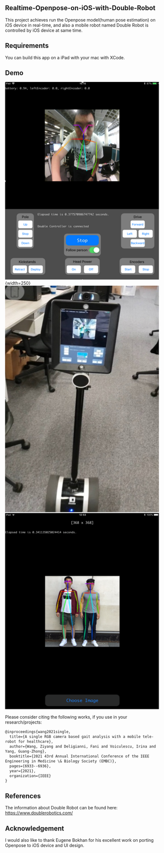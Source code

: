 ## Realtime-Openpose-on-iOS-with-Double-Robot

This project achieves run the Openpose model(human pose estimation) on iOS device in real-time, and also a mobile robot named Double Robot is controlled by iOS device at same time.


## Requirements
You can build this app on a iPad with your mac with XCode.

## Demo
![Screenshot on your iPad](demo1.png){width=250}
![Picture of Robot](demo2.png)
![Demo on Openpose](demo3.png)


Please consider citing the following works, if you use in your research/projects:

	@inproceedings{wang2021single,
	  title={A single RGB camera based gait analysis with a mobile tele-robot for healthcare},
	  author={Wang, Ziyang and Deligianni, Fani and Voiculescu, Irina and Yang, Guang-Zhong},
	  booktitle={2021 43rd Annual International Conference of the IEEE Engineering in Medicine \& Biology Society (EMBC)},
	  pages={6933--6936},
	  year={2021},
	  organization={IEEE}
	}

## References
The information about Double Robot can be found here:
https://www.doublerobotics.com/


## Acknowledgement
I would also like to thank Eugene Bokhan for his excellent work on porting Openpose to iOS device and UI design.
